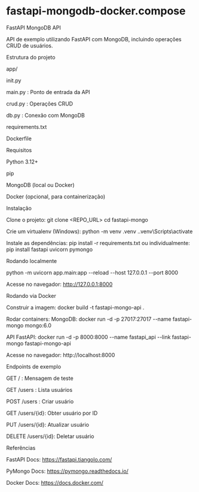 # fastapi-mongodb-docker.compose

FastAPI MongoDB API

API de exemplo utilizando FastAPI com MongoDB, incluindo operações CRUD de usuários.

Estrutura do projeto

app/

init.py

main.py : Ponto de entrada da API

crud.py : Operações CRUD

db.py : Conexão com MongoDB

requirements.txt

Dockerfile

Requisitos

Python 3.12+

pip

MongoDB (local ou Docker)

Docker (opcional, para containerização)

Instalação

Clone o projeto:
git clone <REPO_URL>
cd fastapi-mongo

Crie um virtualenv (Windows):
python -m venv .venv
..venv\Scripts\activate

Instale as dependências:
pip install -r requirements.txt
ou individualmente: pip install fastapi uvicorn pymongo

Rodando localmente

python -m uvicorn app.main:app --reload --host 127.0.0.1 --port 8000

Acesse no navegador:
http://127.0.0.1:8000

Rodando via Docker

Construir a imagem:
docker build -t fastapi-mongo-api .

Rodar containers:
MongoDB:
docker run -d -p 27017:27017 --name fastapi-mongo mongo:6.0

API FastAPI:
docker run -d -p 8000:8000 --name fastapi_api --link fastapi-mongo fastapi-mongo-api

Acesse no navegador:
http://localhost:8000

Endpoints de exemplo

GET / : Mensagem de teste

GET /users : Lista usuários

POST /users : Criar usuário

GET /users/{id}: Obter usuário por ID

PUT /users/{id}: Atualizar usuário

DELETE /users/{id}: Deletar usuário

Referências

FastAPI Docs: https://fastapi.tiangolo.com/

PyMongo Docs: https://pymongo.readthedocs.io/

Docker Docs: https://docs.docker.com/
